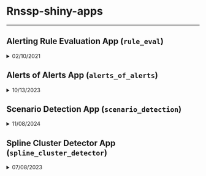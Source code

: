 # Rnssp-shiny-apps
<hr>

## Alerting Rule Evaluation App (`rule_eval`)

<details>

<summary>02/10/2021</summary>
The Alerting Rule Evaluation App. 

</details>


## Alerts of Alerts App (`alerts_of_alerts`)

<details>

<summary>10/13/2023</summary>
The Alerts of Alerts application computes leading indicator alerts over three different statewide summary time series. These summary time series include: 
  
  1. Statewide CC & DD Category percent (statewide Emergency Department visits for selected CC & DD Category/total statewide ED visits), 
  2. The number of alerting counties/regions in the state (computed using the EWMA/Adaptive Regression algorithm), and 
  3. the number of counties whose incidence of the selected CC & DD Category is estimated to be increasing (using smoothing splines).

</details>


## Scenario Detection App (`scenario_detection`)

<details>

<summary>11/08/2024</summary>
The Scenario Detection Phase I application is designed to quickly explore the structured data fields—both demographic and diagnostic—available from syndromic data collected through the ESSENCE platform.

</details>


## Spline Cluster Detector App (`spline_cluster_detector`)

<details>

<summary>07/08/2023</summary>
The Spline Cluster Detector App estimates spatio-temporal clusters of target events in a test interval relative to the frequency of those events in a preceding baseline interval.
</details>